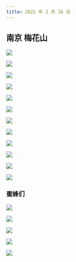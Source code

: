 ```yaml
---
title: 2022 年 2 月 26 日
---
```


## 南京 梅花山

![](http://r.photo.store.qq.com/psc?/V12to3FW3aSvFz/TmEUgtj9EK6.7V8ajmQrEPwDCqPFCSuzCUxKXy8QOr419OsLAjgi4cMhjTf3jNbTjf62xTr8HSmWMZmHrdhDbld2ZS1kC0pYZar2Q0wdxYc!/r)

![](http://r.photo.store.qq.com/psc?/V12to3FW3aSvFz/TmEUgtj9EK6.7V8ajmQrEMVAYIh1zCBsXJG5PGDce8JSJfMiIdKt8B.EqlixP5iSqGHKVs7AYvVUWCaH5ob2TR4tUN9HrE4IpQM**xZs0Sg!/r)

![](http://r.photo.store.qq.com/psc?/V12to3FW3aSvFz/TmEUgtj9EK6.7V8ajmQrEKPPCzC1tAu3ZUF4mxS9s9S6FIAnEMIgMYSwJ4i4MfUvAGAore6k*gVOIabKqGgpD80d.QJE2StkJObXB3K7c0g!/r)

![](http://r.photo.store.qq.com/psc?/V12to3FW3aSvFz/TmEUgtj9EK6.7V8ajmQrEG13iIPyyjQRaoBjbrC2kYhUV**HPQ5UOxzjEe4Wb6KKgmyPU3CDydx3C3bfaJELTUGdlpgpcmvnVtIsvsaIjvw!/r)

![](http://r.photo.store.qq.com/psc?/V12to3FW3aSvFz/TmEUgtj9EK6.7V8ajmQrEBOeKrtbJIeq8o61DWXjwcHMuEFrgMCqL9okmXYPJk2oZ5loCFM9lQva8vl8n6GG.wPVsSnQs3hLGsSubO5DbTg!/r)

![](http://r.photo.store.qq.com/psc?/V12to3FW3aSvFz/TmEUgtj9EK6.7V8ajmQrEC6XQnt.82UpzVFUccPMsUICmYvP3wq7I6gZbw7REQc.gIUg.Ri24baJ1c6fV20*BVcpHS03ifUafKYxgaXwDO4!/r)

![](http://r.photo.store.qq.com/psc?/V12to3FW3aSvFz/TmEUgtj9EK6.7V8ajmQrEDDZmK7vvDeS7nhkUCH98ryoZnYPGzQh4iW2U.4FIvhTm*emB.NBczTbinn4F8cggSDibkDkOhUKUOpuYcEzwuI!/r)

![](http://r.photo.store.qq.com/psc?/V12to3FW3aSvFz/TmEUgtj9EK6.7V8ajmQrEBu6cqcHK6P7HNCpv9DGQtJ7ZXUcLj9UXS3Wz1WU3E53Lj9CGYyl6H.u.qBPrxiLKGQll4HFHFbPkHDtnXowzS4!/r)

![](http://r.photo.store.qq.com/psc?/V12to3FW3aSvFz/TmEUgtj9EK6.7V8ajmQrECOmPpuZOoT2RLPHSJaUehitbo3CxUg2U3XWDYWhqmXmiTYGxouxqxzUp.17gRuXyE8ZJir4.HNYLSiDug2jTtM!/r)

![](http://r.photo.store.qq.com/psc?/V12to3FW3aSvFz/TmEUgtj9EK6.7V8ajmQrECiLoDUoLyn0H4rGuq3E07ES.T4pXU4lrt67PjUsNOKO3EvuxyfMmO2HmQODhH69F*aNtb0rFDJKBVLQLkteCCQ!/r)

![](http://r.photo.store.qq.com/psc?/V12to3FW3aSvFz/TmEUgtj9EK6.7V8ajmQrEL9POIx8y3B5RsrLfncyfD4o9ufhL4VmAg0KbgyUvjOQvg9Xa7jHYXnDvFmt7vAZ.4kvSJ7ot.0tuZXjsYfq8bA!/r)

![](http://r.photo.store.qq.com/psc?/V12to3FW3aSvFz/TmEUgtj9EK6.7V8ajmQrEFS82S.BXp9AbiF6UHLBljmC4mvV*G7yYWIlYklbANB.MmmSIdI4dTmF2UwsThawgHa.gnddc3Or.AwbfMMbxbU!/r)

### 蜜蜂们

![](http://r.photo.store.qq.com/psc?/V12to3FW3aSvFz/TmEUgtj9EK6.7V8ajmQrEAroWbf*LTYBehshbr2qgtU2U*8iyHk4fBOtLUDxXzgdF4xtik9M2dorl0xCyPJFsqIAFgJzwF1eZMR7F96wHqA!/r)

![](http://r.photo.store.qq.com/psc?/V12to3FW3aSvFz/TmEUgtj9EK6.7V8ajmQrEEueGaMdldYZvu.xAMo8I9pqFabQHWtvWn417c7pD*mWg3ApAJzfvex2AZQ0mT8m.Q09DFo74shMJV*lHbK4u*Y!/r)

![](http://r.photo.store.qq.com/psc?/V12to3FW3aSvFz/TmEUgtj9EK6.7V8ajmQrENScRJQZcc9ShtR.HRb4uis3st1ehKWyiCY.LhgOs3RhxIhbGTS1xYPX*r8YC6HBzjDJ6EWcimZxPjcud3qBxuU!/r)

![](http://r.photo.store.qq.com/psc?/V12to3FW3aSvFz/TmEUgtj9EK6.7V8ajmQrED8tYbFmILx5G0k9drX.Z6oMjYD2f6ZTga*XUfpe.JI.NLkG5Q5bOZgEcJDtXyDGoHJRjgb4p.jk*oUVG.7GHRI!/r)

![](http://r.photo.store.qq.com/psc?/V12to3FW3aSvFz/TmEUgtj9EK6.7V8ajmQrEBD7jmEGpfZAZY6nSssGKHQQns06OPgOzSY9DshaOQMtuJ5LKC3FkAeaSDVQq1HCjlc12XWDIzE0M6vI*Q9nxVI!/r)
